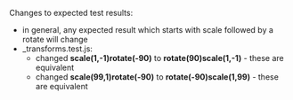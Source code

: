 Changes to expected test results:

- in general, any expected result which starts with scale followed by a rotate will change
- \_transforms.test.js:
  - changed **scale(1,-1)rotate(-90)** to **rotate(90)scale(1,-1)** - these are equivalent
  - changed **scale(99,1)rotate(-90)** to **rotate(-90)scale(1,99)** - these are equivalent
